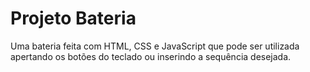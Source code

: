 # Projeto Bateria
Uma bateria feita com HTML, CSS e JavaScript que pode ser utilizada apertando os botões do teclado ou inserindo a sequência desejada.
